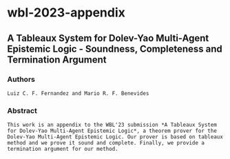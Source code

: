 # wbl-2023-appendix

## A Tableaux System for Dolev-Yao Multi-Agent Epistemic Logic - Soundness, Completeness and Termination Argument

### Authors

    Luiz C. F. Fernandez and Mario R. F. Benevides

### Abstract

    This work is an appendix to the WBL'23 submission *A Tableaux System for Dolev-Yao Multi-Agent Epistemic Logic*, a theorem prover for the Dolev-Yao Multi-Agent Epistemic Logic. Our prover is based on tableaux method and we prove it sound and complete. Finally, we provide a termination argument for our method.